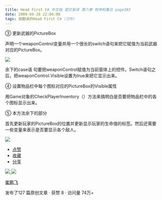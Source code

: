 ```yaml
---
title: Head First C# 中文版 图文皆译 第八章 枚举和集合 page383
date: 2009-04-28 22:04:00
tags: 我翻译的Head First C#（习作）
---
```

③  更新武器的PictureBox

声明一个weaponControl变量并用一个很长的switch语句来把它赋值为当前武器对应的PictureBox。

![](https://p-blog.csdn.net/images/p_blog_csdn_net/cuipengfei1/EntryImages/20090428/2009-04-28_21-39-06.jpg)

余下的case语
句要把weaponControl赋值为当前窗体上的控件。Switch语句之后，把weaponControl.Visible设置为true来把它显示出来。

④  设置物品栏中每个图标对应的PictureBox的Visible属性

用Game对象的CheckPlayerInventory（）方法来搞明白是否要把物品栏中的各个图标显示出来。

⑤  本方法余下的部分

首先更新玩家的PictureBox的位置并更新显示玩家的生命值的标签。然后还需要一些变量来表示是否要显示各个敌人。

![](https://p-blog.csdn.net/images/p_blog_csdn_net/cuipengfei1/EntryImages/20090428/2009-04-28_21-52-24.jpg)

  * [ 点赞  ](javascript:;)
  * [ 收藏  ](javascript:;)
  * [ 分享 ](javascript:;)

[ ![](https://profile.csdnimg.cn/5/2/5/3_cuipengfei1)
![](https://g.csdnimg.cn/static/user-reg-year/1x/11.png)
](https://blog.csdn.net/cuipengfei1)

[ 崔鹏飞 ](https://blog.csdn.net/cuipengfei1)

发布了127 篇原创文章  ·  获赞 8  ·  访问量 74万+

